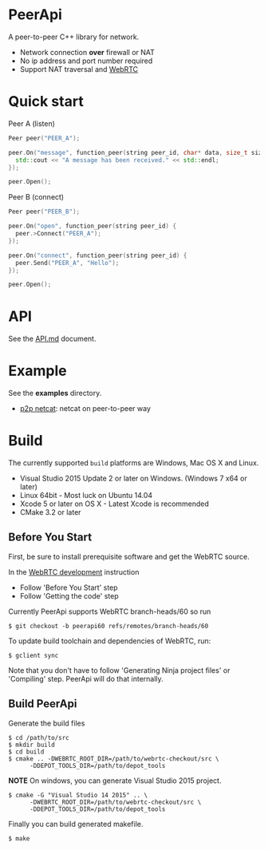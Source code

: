 # PeerApi

A peer-to-peer C++ library for network.

- Network connection **over** firewall or NAT
- No ip address and port number required
- Support NAT traversal and [WebRTC](https://webrtc.org)


# Quick start
Peer A (listen)
```c++
Peer peer("PEER_A");

peer.On("message", function_peer(string peer_id, char* data, size_t size) {
  std::cout << "A message has been received." << std::endl;
});

peer.Open();
```

Peer B (connect)
```c++
Peer peer("PEER_B");

peer.On("open", function_peer(string peer_id) {
  peer.>Connect("PEER_A");
});

peer.On("connect", function_peer(string peer_id) {
  peer.Send("PEER_A", "Hello");
});

peer.Open();
```

# API

See the [API.md](API.md) document.

# Example

See the **examples** directory.

* [p2p netcat](https://github.com/peerborough/peerapi/tree/master/examples/p2p_netcat): netcat on peer-to-peer way


# Build

The currently supported `build` platforms are Windows, Mac OS X and Linux.
* Visual Studio 2015 Update 2 or later on Windows. (Windows 7 x64 or later)
* Linux 64bit - Most luck on Ubuntu 14.04
* Xcode 5 or later on OS X - Latest Xcode is recommended
* CMake 3.2 or later


## Before You Start

First, be sure to install prerequisite software and get the WebRTC source.

In the [WebRTC development](https://webrtc.org/native-code/development/) instruction

* Follow 'Before You Start' step
* Follow 'Getting the code' step

Currently PeerApi supports WebRTC branch-heads/60 so run

```
$ git checkout -b peerapi60 refs/remotes/branch-heads/60
```

To update build toolchain and dependencies of WebRTC, run:
```
$ gclient sync
```

Note that you don't have to follow 'Generating Ninja project files' or 'Compiling' step. PeerApi will do that internally.


## Build PeerApi

Generate the build files
```
$ cd /path/to/src
$ mkdir build
$ cd build
$ cmake .. -DWEBRTC_ROOT_DIR=/path/to/webrtc-checkout/src \
      -DDEPOT_TOOLS_DIR=/path/to/depot_tools
```
**NOTE** On windows, you can generate Visual Studio 2015 project.
```
$ cmake -G "Visual Studio 14 2015" .. \
      -DWEBRTC_ROOT_DIR=/path/to/webrtc-checkout/src \
      -DDEPOT_TOOLS_DIR=/path/to/depot_tools
```
Finally you can build generated makefile.
```
$ make
```